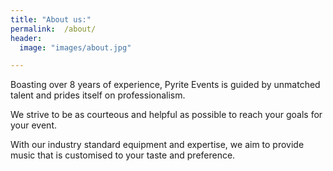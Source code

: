```yaml
---
title: "About us:"
permalink:  /about/
header:
  image: "images/about.jpg"

---
```



Boasting over 8 years of experience, Pyrite Events is guided by unmatched talent and prides itself on professionalism.

We strive to be as courteous and helpful as possible to reach your goals for your event.

With our industry standard equipment and expertise, we aim to provide music that is customised to your taste and preference.
